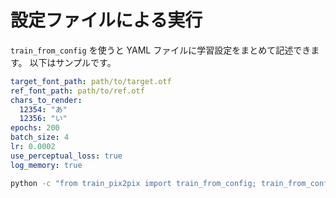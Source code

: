 # 設定ファイルによる実行

`train_from_config` を使うと YAML ファイルに学習設定をまとめて記述できます。
以下はサンプルです。

```yaml
target_font_path: path/to/target.otf
ref_font_path: path/to/ref.otf
chars_to_render:
  12354: "あ"
  12356: "い"
epochs: 200
batch_size: 4
lr: 0.0002
use_perceptual_loss: true
log_memory: true
```

```bash
python -c "from train_pix2pix import train_from_config; train_from_config('conf.yaml')"
```
